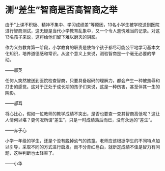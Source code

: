 # 测“差生”智商是否高智商之举

由于“上课不积极、精神不集中、学习成绩差”等原因，13名小学生被学校送到医院进行智商测试，这无疑是当代小学教育乱象中，又一个令人羞愧难当的记录。对这13名孩子来说，这将给他们留下难以磨灭的阴影。 

作为义务教育第一阶段，小学教育的职责是使每个孩子都尽可能公平地学习基本文化知识，培养道德感和常识。从这个意义上来说，测验智商是一个毫无必要的举动。 

——郝英 

任何人突然被送到医院检查智商，只要具备起码的理解力，都会产生一种被羞辱和打击的感觉。这对于正处于成长期的孩子们来说，这是一种伤害，甚至伴其一生的阴影。 

——郝耳 

将心比心，假如一位教师的教学成绩不突出，是否也要查一查其智商高低呢？这让人情何以堪？更何况所谓“差生”，只是一时成绩落后而已，没有永远的“差生”。 

——赤子心 

小学一年级的学生，还是个没有脱掉幼气的孩童。老师应该根据学生的不同特点加以引导，采取不同的方式进行启发。而不分青红皂白，就断定成绩不佳是智力有问题，这种判断也太轻率了。 

——小华